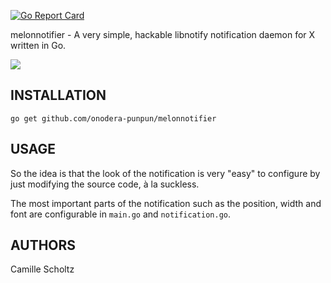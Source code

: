 [![Go Report Card](https://goreportcard.com/badge/github.com/onodera-punpun/melonnotifier)](https://goreportcard.com/report/github.com/onodera-punpun/melonnotifier)

melonnotifier - A very simple, hackable libnotify notification daemon for X
written in Go.

![](https://punpun.xyz/d1VS.png)


## INSTALLATION

`go get github.com/onodera-punpun/melonnotifier`


## USAGE

So the idea is that the look of the notification is very "easy" to configure by
just modifying the source code, à la suckless.

The most important parts of the notification such as the position, width and
font are configurable in `main.go` and `notification.go`.


## AUTHORS

Camille Scholtz
